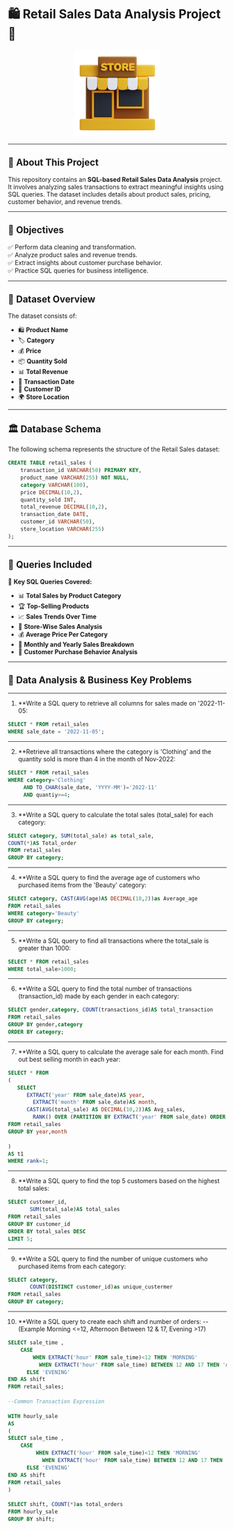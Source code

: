 #  🛍️ Retail Sales Data Analysis Project 🚀

<p align="center">
  <img src="logo.png" width="200" alt="Project Logo">
</p>

------------------------------------

## 📢 About This Project
This repository contains an **SQL-based Retail Sales Data Analysis** project. It involves analyzing sales transactions to extract meaningful insights using SQL queries. The dataset includes details about product sales, pricing, customer behavior, and revenue trends.

--------------------------------------

## 🎯 Objectives
✅ Perform data cleaning and transformation.  
✅ Analyze product sales and revenue trends.  
✅ Extract insights about customer purchase behavior.  
✅ Practice SQL queries for business intelligence.  

---

## 📂 Dataset Overview
The dataset consists of:
- 🛍️ **Product Name**
- 🏷️ **Category**
- 💰 **Price**
- 📦 **Quantity Sold**
- 📊 **Total Revenue**
- 📅 **Transaction Date**
- 👥 **Customer ID**
- 🌍 **Store Location**

---

## 🏛 Database Schema
The following schema represents the structure of the Retail Sales dataset:

```sql 
CREATE TABLE retail_sales (
    transaction_id VARCHAR(50) PRIMARY KEY,
    product_name VARCHAR(255) NOT NULL,
    category VARCHAR(100),
    price DECIMAL(10,2),
    quantity_sold INT,
    total_revenue DECIMAL(10,2),
    transaction_date DATE,
    customer_id VARCHAR(50),
    store_location VARCHAR(255)
);
```

---

## 📝 Queries Included
📌 **Key SQL Queries Covered:**
- 📊 **Total Sales by Product Category**  
- 🏆 **Top-Selling Products**  
- 📈 **Sales Trends Over Time**  
- 📍 **Store-Wise Sales Analysis**  
- 💰 **Average Price Per Category**  
- 📅 **Monthly and Yearly Sales Breakdown**  
- 🛒 **Customer Purchase Behavior Analysis**  

---

## 📝 Data Analysis & Business Key Problems
----------------------------------------------------------------------------

1. **Write a SQL query to retrieve all columns for sales made on '2022-11-05:
 ```sql
SELECT * FROM retail_sales
WHERE sale_date = '2022-11-05';
```
------------------------------------------------
2. **Retrieve all transactions where the category is 'Clothing' and the quantity sold is more than 4 in the month of Nov-2022:
```sql
SELECT * FROM retail_sales
WHERE category='Clothing' 
     AND TO_CHAR(sale_date, 'YYYY-MM')='2022-11'
     AND quantiy>=4;
```

----------------------------------------------------
3. **Write a SQL query to calculate the total sales (total_sale) for each category:
```sql
SELECT category, SUM(total_sale) as total_sale,
COUNT(*)AS Total_order
FROM retail_sales
GROUP BY category;
```

--------------------------------------------------------
4. **Write a SQL query to find the average age of customers who purchased items from the 'Beauty' category:
```sql
SELECT category, CAST(AVG(age)AS DECIMAL(10,2))as Average_age
FROM retail_sales
WHERE category='Beauty'
GROUP BY category;
```
------------------------------------

5. **Write a SQL query to find all transactions where the total_sale is greater than 1000:
``` sql
SELECT * FROM retail_sales
WHERE total_sale>1000;
```
--------------------------------------

6. **Write a SQL query to find the total number of transactions (transaction_id) made by each gender in each category:
```sql
SELECT gender,category, COUNT(transactions_id)AS total_transaction
FROM retail_sales
GROUP BY gender,category
ORDER BY category;
```
---------------------------------------
7. **Write a SQL query to calculate the average sale for each month. Find out best selling month in each year:
```sql
SELECT * FROM
(
   SELECT
      EXTRACT('year' FROM sale_date)AS year,
	    EXTRACT('month' FROM sale_date)AS month,
      CAST(AVG(total_sale) AS DECIMAL(10,2))AS Avg_sales,
	    RANK() OVER (PARTITION BY EXTRACT('year' FROM sale_date) ORDER BY CAST(AVG(total_sale) AS DECIMAL(10,2))DESC)AS rank
FROM retail_sales
GROUP BY year,month

)
AS t1
WHERE rank=1;
```
-------------------------------------
8. **Write a SQL query to find the top 5 customers based on the highest total sales:
```sql
SELECT customer_id,
       SUM(total_sale)AS total_sales
FROM retail_sales	   
GROUP BY customer_id
ORDER BY total_sales DESC
LIMIT 5;
```

-----------------------------------
9. **Write a SQL query to find the number of unique customers who purchased items from each category:
```sql
SELECT category,
       COUNT(DISTINCT customer_id)as unique_custermer
FROM retail_sales
GROUP BY category;
```
-------------------------------------
10. **Write a SQL query to create each shift and number of orders:
--(Example Morning <=12, Afternoon Between 12 & 17, Evening >17)
```sql
SELECT sale_time ,
    CASE 
        WHEN EXTRACT('hour' FROM sale_time)<12 THEN 'MORNING'
	      WHEN EXTRACT('hour' FROM sale_time) BETWEEN 12 AND 17 THEN 'AFTERNOON'
	  ELSE 'EVENING'
END AS shift
FROM retail_sales;

--Common Transaction Expression

WITH hourly_sale
AS
(
SELECT sale_time ,
    CASE 
         WHEN EXTRACT('hour' FROM sale_time)<12 THEN 'MORNING'
	       WHEN EXTRACT('hour' FROM sale_time) BETWEEN 12 AND 17 THEN 'AFTERNOON'
	  ELSE 'EVENING'
END AS shift
FROM retail_sales
)

SELECT shift, COUNT(*)as total_orders
FROM hourly_sale
GROUP BY shift;
```





  

